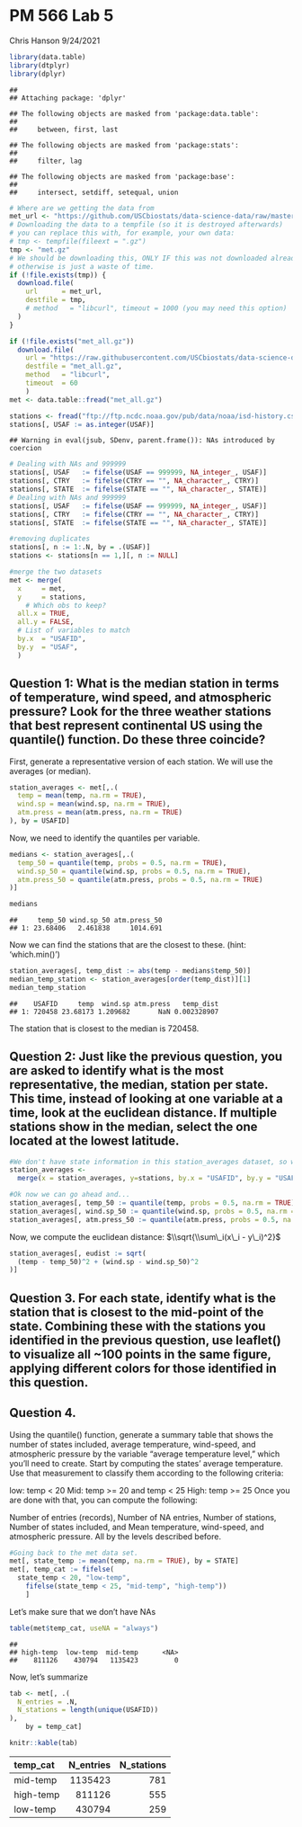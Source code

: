 PM 566 Lab 5
================
Chris Hanson
9/24/2021

``` r
library(data.table)
library(dtplyr)
library(dplyr)
```

    ## 
    ## Attaching package: 'dplyr'

    ## The following objects are masked from 'package:data.table':
    ## 
    ##     between, first, last

    ## The following objects are masked from 'package:stats':
    ## 
    ##     filter, lag

    ## The following objects are masked from 'package:base':
    ## 
    ##     intersect, setdiff, setequal, union

``` r
# Where are we getting the data from
met_url <- "https://github.com/USCbiostats/data-science-data/raw/master/02_met/met_all.gz"
# Downloading the data to a tempfile (so it is destroyed afterwards)
# you can replace this with, for example, your own data:
# tmp <- tempfile(fileext = ".gz")
tmp <- "met.gz"
# We should be downloading this, ONLY IF this was not downloaded already.
# otherwise is just a waste of time.
if (!file.exists(tmp)) {
  download.file(
    url      = met_url,
    destfile = tmp,
    # method   = "libcurl", timeout = 1000 (you may need this option)
  )
}
```

``` r
if (!file.exists("met_all.gz"))
  download.file(
    url = "https://raw.githubusercontent.com/USCbiostats/data-science-data/master/02_met/met_all.gz",
    destfile = "met_all.gz",
    method   = "libcurl",
    timeout  = 60
    )
met <- data.table::fread("met_all.gz")

stations <- fread("ftp://ftp.ncdc.noaa.gov/pub/data/noaa/isd-history.csv")
stations[, USAF := as.integer(USAF)]
```

    ## Warning in eval(jsub, SDenv, parent.frame()): NAs introduced by coercion

``` r
# Dealing with NAs and 999999
stations[, USAF   := fifelse(USAF == 999999, NA_integer_, USAF)]
stations[, CTRY   := fifelse(CTRY == "", NA_character_, CTRY)]
stations[, STATE  := fifelse(STATE == "", NA_character_, STATE)]
# Dealing with NAs and 999999
stations[, USAF   := fifelse(USAF == 999999, NA_integer_, USAF)]
stations[, CTRY   := fifelse(CTRY == "", NA_character_, CTRY)]
stations[, STATE  := fifelse(STATE == "", NA_character_, STATE)]

#removing duplicates
stations[, n := 1:.N, by = .(USAF)]
stations <- stations[n == 1,][, n := NULL]

#merge the two datasets
met <- merge(
  x     = met,      
  y     = stations, 
    # Which obs to keep?
  all.x = TRUE,      
  all.y = FALSE,
  # List of variables to match
  by.x  = "USAFID",
  by.y  = "USAF", 
  )
```

## Question 1: What is the median station in terms of temperature, wind speed, and atmospheric pressure? Look for the three weather stations that best represent continental US using the quantile() function. Do these three coincide?

First, generate a representative version of each station. We will use
the averages (or median).

``` r
station_averages <- met[,.(
  temp = mean(temp, na.rm = TRUE),
  wind.sp = mean(wind.sp, na.rm = TRUE),
  atm.press = mean(atm.press, na.rm = TRUE)
), by = USAFID]
```

Now, we need to identify the quantiles per variable.

``` r
medians <- station_averages[,.(
  temp_50 = quantile(temp, probs = 0.5, na.rm = TRUE),
  wind.sp_50 = quantile(wind.sp, probs = 0.5, na.rm = TRUE),
  atm.press_50 = quantile(atm.press, probs = 0.5, na.rm = TRUE)
)]

medians
```

    ##     temp_50 wind.sp_50 atm.press_50
    ## 1: 23.68406   2.461838     1014.691

Now we can find the stations that are the closest to these. (hint:
‘which.min()’)

``` r
station_averages[, temp_dist := abs(temp - medians$temp_50)]
median_temp_station <- station_averages[order(temp_dist)][1]
median_temp_station
```

    ##    USAFID     temp  wind.sp atm.press   temp_dist
    ## 1: 720458 23.68173 1.209682       NaN 0.002328907

The station that is closest to the median is 720458.

## Question 2: Just like the previous question, you are asked to identify what is the most representative, the median, station per state. This time, instead of looking at one variable at a time, look at the euclidean distance. If multiple stations show in the median, select the one located at the lowest latitude.

``` r
#We don't have state information in this station_averages dataset, so we'll merge it in from met.
station_averages <- 
  merge(x = station_averages, y=stations, by.x = "USAFID", by.y = "USAF", all.x = TRUE, all.y = FALSE)

#Ok now we can go ahead and...
station_averages[, temp_50 := quantile(temp, probs = 0.5, na.rm = TRUE), by = STATE]
station_averages[, wind.sp_50 := quantile(wind.sp, probs = 0.5, na.rm = TRUE), by = STATE]
station_averages[, atm.press_50 := quantile(atm.press, probs = 0.5, na.rm = TRUE), by = STATE]
```

Now, we compute the euclidean distance:
$\\sqrt{\\sum\_i(x\_i - y\_i)^2}$

``` r
station_averages[, eudist := sqrt(
  (temp - temp_50)^2 + (wind.sp - wind.sp_50)^2
)]
```

## Question 3. For each state, identify what is the station that is closest to the mid-point of the state. Combining these with the stations you identified in the previous question, use leaflet() to visualize all \~100 points in the same figure, applying different colors for those identified in this question.

## Question 4.

Using the quantile() function, generate a summary table that shows the
number of states included, average temperature, wind-speed, and
atmospheric pressure by the variable “average temperature level,” which
you’ll need to create. Start by computing the states’ average
temperature. Use that measurement to classify them according to the
following criteria:

low: temp &lt; 20 Mid: temp &gt;= 20 and temp &lt; 25 High: temp &gt;=
25 Once you are done with that, you can compute the following:

Number of entries (records), Number of NA entries, Number of stations,
Number of states included, and Mean temperature, wind-speed, and
atmospheric pressure. All by the levels described before.

``` r
#Going back to the met data set.
met[, state_temp := mean(temp, na.rm = TRUE), by = STATE]
met[, temp_cat := fifelse(
  state_temp < 20, "low-temp",
    fifelse(state_temp < 25, "mid-temp", "high-temp"))
    ]
```

Let’s make sure that we don’t have NAs

``` r
table(met$temp_cat, useNA = "always")
```

    ## 
    ## high-temp  low-temp  mid-temp      <NA> 
    ##    811126    430794   1135423         0

Now, let’s summarize

``` r
tab <- met[, .(
  N_entries = .N,
  N_stations = length(unique(USAFID))
),
    by = temp_cat]

knitr::kable(tab)
```

| temp\_cat | N\_entries | N\_stations |
|:----------|-----------:|------------:|
| mid-temp  |    1135423 |         781 |
| high-temp |     811126 |         555 |
| low-temp  |     430794 |         259 |
